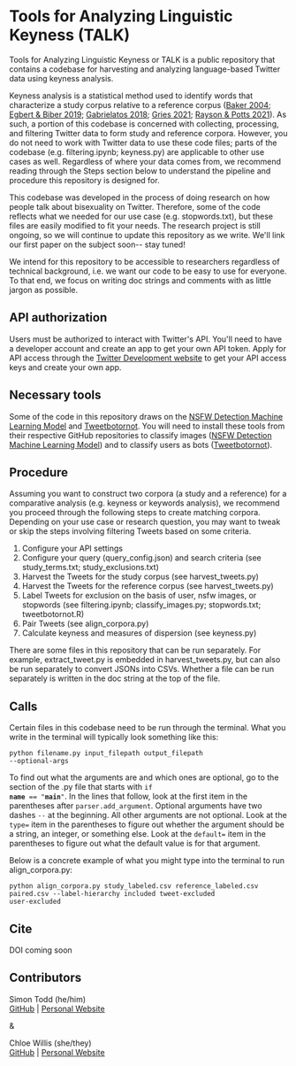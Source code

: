 # Tools for Analyzing Linguistic Keyness (TALK)

Tools for Analyzing Linguistic Keyness or TALK is a public repository that contains a codebase for harvesting and analyzing language-based Twitter data using keyness analysis. 

Keyness analysis is a statistical method used to identify words that characterize a study corpus relative to a reference corpus ([Baker 2004](https://journals.sagepub.com/doi/10.1177/0075424204269894); [Egbert & Biber 2019](https://www.euppublishing.com/doi/10.3366/cor.2019.0162); [Gabrielatos 2018](https://www.taylorfrancis.com/chapters/edit/10.4324/9781315179346-11/keyness-analysis-costas-gabrielatos?context=ubx&refId=c6b7218d-1181-4496-9950-c0585419a626); [Gries 2021](https://ricl.aelinco.es/index.php/ricl/article/view/150); [Rayson & Potts 2021](https://link.springer.com/chapter/10.1007/978-3-030-46216-1_6)). As such, a portion of this codebase is concerned with collecting, processing, and filtering Twitter data to form study and reference corpora. However, you do not need to work with Twitter data to use these code files; parts of the codebase (e.g. filtering.ipynb; keyness.py) are applicable to other use cases as well. Regardless of where your data comes from, we recommend reading through the Steps section below to understand the pipeline and procedure this repository is designed for.

This codebase was developed in the process of doing research on how people talk about bisexuality on Twitter. Therefore, some of the code reflects what we needed for our use case (e.g. stopwords.txt), but these files are easily modified to fit your needs. The research project is still ongoing, so we will continue to update this repository as we write. We'll link our first paper on the subject soon-- stay tuned!

We intend for this repository to be accessible to researchers regardless of technical background, i.e. we want our code to be easy to use for everyone. To that end, we focus on writing doc strings and comments with as little jargon as possible. 

## API authorization

Users must be authorized to interact with Twitter's API. You'll need to have a developer account and create an app to get your own API token. Apply for API access through the [Twitter Development website](https://developer.twitter.com/en) to get your API access keys and create your own app.

## Necessary tools

Some of the code in this repository draws on the [NSFW Detection Machine Learning Model](https://github.com/GantMan/nsfw_model) and [Tweetbotornot](https://github.com/mkearney/tweetbotornot). You will need to install these tools from their respective GitHub repositories to classify images ([NSFW Detection Machine Learning Model](https://github.com/GantMan/nsfw_model)) and to classify users as bots ([Tweetbotornot](https://github.com/mkearney/tweetbotornot)). 

## Procedure

Assuming you want to construct two corpora (a study and a reference) for a comparative analysis (e.g. keyness or keywords analysis), we recommend you proceed through the following steps to create matching corpora. Depending on your use case or research question, you may want to tweak or skip the steps involving filtering Tweets based on some criteria.

1. Configure your API settings
2. Configure your query (query_config.json) and search criteria (see study_terms.txt; study_exclusions.txt)
3. Harvest the Tweets for the study corpus (see harvest_tweets.py)
4. Harvest the Tweets for the reference corpus (see harvest_tweets.py)
4. Label Tweets for exclusion on the basis of user, nsfw images, or stopwords (see filtering.ipynb; classify_images.py; stopwords.txt; tweetbotornot.R)
5. Pair Tweets (see align_corpora.py)
8. Calculate keyness and measures of dispersion (see keyness.py)

There are some files in this repository that can be run separately. For example, extract_tweet.py is embedded in harvest_tweets.py, but can also be run separately to convert JSONs into CSVs. Whether a file can be run separately is written in the doc string at the top of the file.

## Calls 

Certain files in this codebase need to be run through the terminal. What you write in the terminal will typically look something like this:

<code>python filename.py input_filepath output_filepath --optional-args</code>

To find out what the arguments are and which ones are optional, go to the section of the .py file that starts with <code>if __name__ == "__main__"</code>. In the lines that follow, look at the first item in the parentheses after <code>parser.add_argument</code>. Optional arguments have two dashes <code>--</code> at the beginning. All other arguments are not optional. Look at the <code>type=</code> item in the parentheses to figure out whether the argument should be a string, an integer, or something else. Look at the <code>default=</code> item in the parentheses to figure out what the default value is for that argument. 

Below is a concrete example of what you might type into the terminal to run align_corpora.py:

<code>python align_corpora.py study_labeled.csv reference_labeled.csv paired.csv --label-hierarchy included tweet-excluded user-excluded</code>

## Cite

DOI coming soon

## Contributors 

Simon Todd (he/him)
<br>
[GitHub](https://github.com/sjtodd) | [Personal Website](https://sjtodd.github.io/) 

& 

Chloe Willis (she/they)
<br>
[GitHub](https://github.com/chloemwillis) | [Personal Website](https://chloemwillis.com/)
